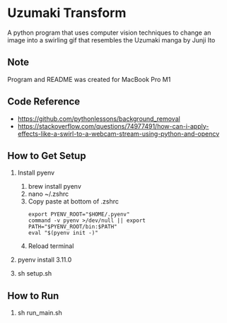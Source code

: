 # Uzumaki Transform

A python program that uses computer vision techniques to change an image into a swirling gif that resembles the Uzumaki manga by Junji Ito

## Note

Program and README was created for MacBook Pro M1

## Code Reference

- https://github.com/pythonlessons/background_removal
- https://stackoverflow.com/questions/74977491/how-can-i-apply-effects-like-a-swirl-to-a-webcam-stream-using-python-and-opencv

## How to Get Setup

1. Install pyenv

   1. brew install pyenv
   2. nano ~/.zshrc
   3. Copy paste at bottom of .zshrc
      ```
      export PYENV_ROOT="$HOME/.pyenv"
      command -v pyenv >/dev/null || export PATH="$PYENV_ROOT/bin:$PATH"
      eval "$(pyenv init -)"
      ```
   4. Reload terminal

2. pyenv install 3.11.0

3. sh setup.sh

## How to Run

1. sh run_main.sh
